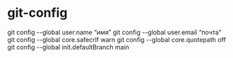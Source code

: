 # git-config
git config --global user.name “имя”
git config --global user.email “почта”
git config --global core.safecrlf warn
git config --global core.quotepath off
git config --global init.defaultBranch main 